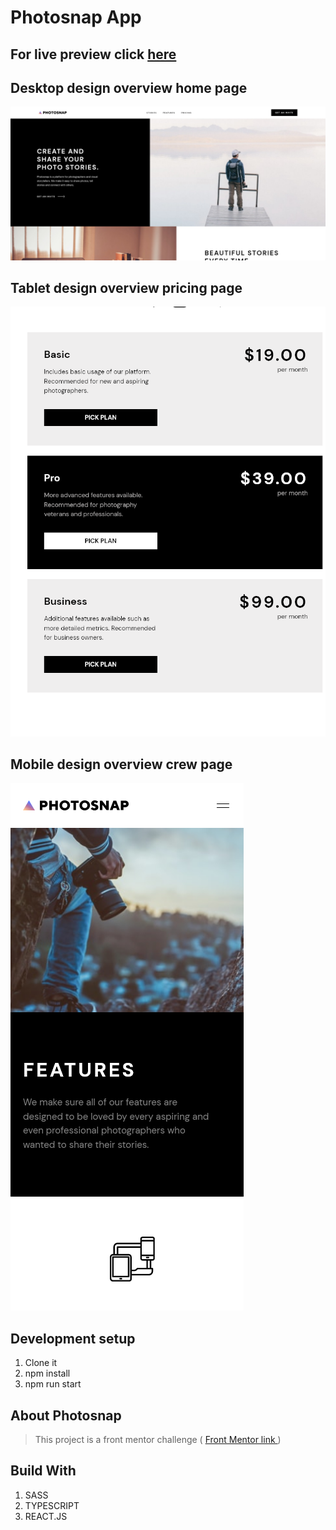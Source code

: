 # Photosnap App

## For live preview click <strong>[here](https://photosnap-pro.netlify.app/)</strong>

## Desktop design overview home page

![Desktop design overview](./src/assets/img/final/home-desktop.png)

## Tablet design overview pricing page

![Desktop design overview](./src/assets/img/final/photosnap-tablet.png)

## Mobile design overview crew page

![Desktop design overview](./src/assets/img/final/photosnap-mobile.png)

## Development setup

1. Clone it
2. npm install
3. npm run start

## About Photosnap

> This project is a front mentor challenge ( [Front Mentor link ](https://www.frontendmentor.io/home))

## Build With

1. SASS
1. TYPESCRIPT
1. REACT.JS
